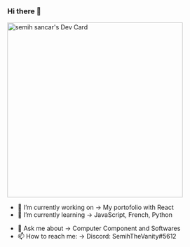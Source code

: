 ### Hi there 👋
<a href="https://app.daily.dev/Rainingraveyard"><img src="https://api.daily.dev/devcards/2b373bdb9a0848be99768768fb000d54.png?r=rkf" width="400" alt="semih sancar's Dev Card"/></a>


<!-- **Rainingraveyard/Rainingraveyard** is a ✨ _special_ ✨ repository because its `README.md` (this file) appears on your GitHub profile.

Here are some ideas to get you started: -->

- 🔭 I’m currently working on -> My portofolio with React
- 🌱 I’m currently learning   -> JavaScript, French, Python
<!-- 👯 I’m looking to collaborate on ... 
- 🤔 I’m looking for help with ... -->
- 💬 Ask me about             -> Computer Component and Softwares
- 📫 How to reach me:         -> Discord: SemihTheVanity#5612
<!-- 😄 Pronouns: ...
- ⚡ Fun fact: ... -->
